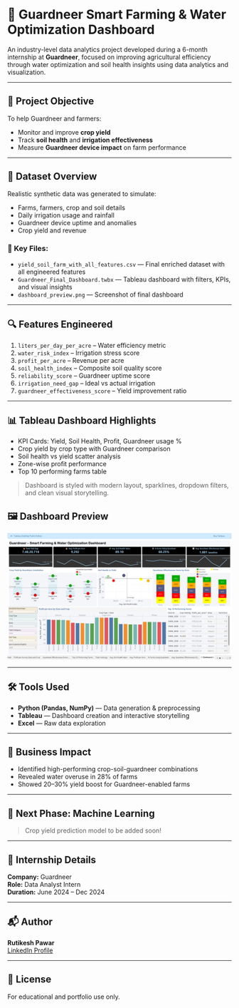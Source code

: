 # 🚜 Guardneer Smart Farming & Water Optimization Dashboard

An industry-level data analytics project developed during a 6-month internship at **Guardneer**, focused on improving agricultural efficiency through water optimization and soil health insights using data analytics and visualization.

---

## 📌 Project Objective
To help Guardneer and farmers:
- Monitor and improve **crop yield**
- Track **soil health** and **irrigation effectiveness**
- Measure **Guardneer device impact** on farm performance

---

## 📁 Dataset Overview
Realistic synthetic data was generated to simulate:
- Farms, farmers, crop and soil details
- Daily irrigation usage and rainfall
- Guardneer device uptime and anomalies
- Crop yield and revenue

### 📄 Key Files:
- `yield_soil_farm_with_all_features.csv` — Final enriched dataset with all engineered features
- `Guardneer_Final_Dashboard.twbx` — Tableau dashboard with filters, KPIs, and visual insights
- `dashboard_preview.png` — Screenshot of final dashboard

---

## 🔍 Features Engineered
1. `liters_per_day_per_acre` – Water efficiency metric  
2. `water_risk_index` – Irrigation stress score  
3. `profit_per_acre` – Revenue per acre  
4. `soil_health_index` – Composite soil quality score  
5. `reliability_score` – Guardneer uptime score  
6. `irrigation_need_gap` – Ideal vs actual irrigation  
7. `guardneer_effectiveness_score` – Yield improvement ratio

---

## 📊 Tableau Dashboard Highlights
- KPI Cards: Yield, Soil Health, Profit, Guardneer usage %
- Crop yield by crop type with Guardneer comparison
- Soil health vs yield scatter analysis
- Zone-wise profit performance
- Top 10 performing farms table

> Dashboard is styled with modern layout, sparklines, dropdown filters, and clean visual storytelling.

## 🖼️ Dashboard Preview

![Guardneer Smart Farming Dashboard](https://github.com/rutikeshpawar/Guardneer_Internship_Projects/raw/934547cee2ba08ed4a6e4b6c13f5a2cacfb97dcf/3_guardneer-smart-farming/Guardneer%20-%20Smart%20Farming%20and%20Water%20Optimization%20Dashboard.png)


---

## 🛠️ Tools Used
- **Python (Pandas, NumPy)** — Data generation & preprocessing  
- **Tableau** — Dashboard creation and interactive storytelling  
- **Excel** — Raw data exploration

---

## 🧠 Business Impact
- Identified high-performing crop-soil-guardneer combinations  
- Revealed water overuse in 28% of farms  
- Showed 20–30% yield boost for Guardneer-enabled farms

---

## 🧪 Next Phase: Machine Learning
> Crop yield prediction model to be added soon!

---

## 📌 Internship Details
**Company:** Guardneer  
**Role:** Data Analyst Intern  
**Duration:** June 2024 – Dec 2024

---

## 📬 Author
**Rutikesh Pawar**  
[LinkedIn Profile](https://www.linkedin.com/in/rutikeshpawar227) 

---

## 📎 License
For educational and portfolio use only.
